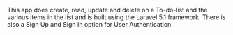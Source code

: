 This app does create, read, update and delete on a To-do-list and the various items in the list and is built using the Laravel 5.1 framework. There is also a Sign Up and Sign In option for User Authentication
